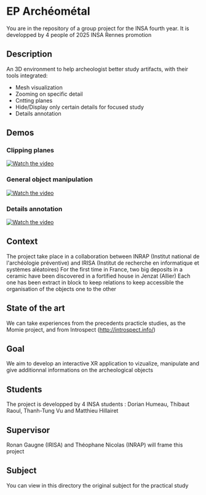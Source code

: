 # EP Archéométal
You are in the repository of a group project for the INSA fourth year. It is developped by 4 people of 2025 INSA Rennes promotion
## Description
 An 3D environment to help archeologist better study artifacts, with their tools integrated:
 + Mesh visualization
 + Zooming on specific detail
 + Cntting planes
 + Hide/Display only certain details for focused study
 + Details annotation
## Demos
### Clipping planes
[![Watch the video](demos/archeo_bg1.png)](demos/Demo-Clipping2.mp4)
### General object manipulation
[![Watch the video](demos/archeo_bg3.PNG)](demos/Demo-General-Short.mp4)
### Details annotation
[![Watch the video](demos/2.png)](demos/demo_metadata.mp4)
## Context
The project take place in a collaboration between INRAP (Institut national de l'archéologie préventive) and IRISA (Institut de recherche en
informatique et systèmes aléatoires) 
For the first time in France, two big deposits in a ceramic have been discovered in a fortified house in Jenzat (Allier) Each one has been 
extract in block to keep relations to keep accessible the organisation of the objects one to the other
## State of the art
We can take experiences from the precedents practicle studies, as the Momie project, and from Introspect (http://introspect.info/)
## Goal
We aim to develop an interactive XR application to vizualize, manipulate and give additionnal informations on the archeological objects
## Students
The project is developped by 4 INSA students : Dorian Humeau, Thibaut Raoul, Thanh-Tung Vu and Matthieu Hillairet
## Supervisor
Ronan Gaugne (IRISA) and Théophane Nicolas (INRAP) will frame this project
## Subject
You can view in this directory the original subject for the practical study
